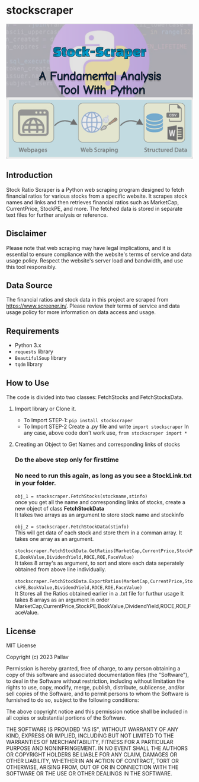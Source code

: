 # stockscraper
![Alt Text](/main.png)

## Introduction
Stock Ratio Scraper is a Python web scraping program designed to fetch financial ratios for various stocks from a specific website. It scrapes stock names and links and then retrieves financial ratios such as MarketCap, CurrentPrice, StockPE, and more. The fetched data is stored in separate text files for further analysis or reference.


## Disclaimer
Please note that web scraping may have legal implications, and it is essential to ensure compliance with the website's terms of service and data usage policy. Respect the website's server load and bandwidth, and use this tool responsibly.

## Data Source
The financial ratios and stock data in this project are scraped from <https://www.screener.in/>. Please review their terms of service and data usage policy for more information on data access and usage.

## Requirements
- Python 3.x
- `requests` library
- `BeautifulSoup` library
- `tqdm` library

## How to Use
The code is divided into two classes: FetchStocks and FetchStocksData.

1. Import library or Clone it.
    - To Import STEP-1:
        `pip install stockscraper`
    - To Import STEP-2
        Create a .py file and write
        `import stockscraper`
        In any case, above code don't work use,
        `from stockscraper import *`

2. Creating an Object to Get Names and corresponding links of stocks 
    ### Do the above step only for firsttime
    ### No need to run this again, as long as you see a StockLink.txt in your folder.

    `obj_1 = stockscraper.FetchStocks(stockname,stinfo)` <br>
    once you get all the name and corresponding links of stocks, create a new object of class **FetchStockData**<br>
    It takes two arrays as an argument to store stock name and stockinfo

    `obj_2 = stockscraper.FetchStockData(stinfo)`<br>
    This will get data of each stock and store them in a comman array.
    It takes one array as an argument.

    `stockscraper.FetchStockData.GetRatios(MarketCap,CurrentPrice,StockPE,BookValue,DividendYield,ROCE,ROE,FaceValue)`<br>
    It takes 8 array's as argument, to sort and store each data seperately obtained from above line individually.

    `stockscraper.FetchStockData.ExportRatios(MarketCap,CurrentPrice,StockPE,BookValue,DividendYield,ROCE,ROE,FaceValue)`<br>
    It Stores all the Ratios obtained earlier in a .txt file for furthur usage
    It takes 8 arrays as an argument in order MarketCap,CurrentPrice,StockPE,BookValue,DividendYield,ROCE,ROE,FaceValue.

## License
MIT License

Copyright (c) 2023 Pallav

Permission is hereby granted, free of charge, to any person obtaining a copy
of this software and associated documentation files (the "Software"), to deal
in the Software without restriction, including without limitation the rights
to use, copy, modify, merge, publish, distribute, sublicense, and/or sell
copies of the Software, and to permit persons to whom the Software is
furnished to do so, subject to the following conditions:

The above copyright notice and this permission notice shall be included in all
copies or substantial portions of the Software.

THE SOFTWARE IS PROVIDED "AS IS", WITHOUT WARRANTY OF ANY KIND, EXPRESS OR
IMPLIED, INCLUDING BUT NOT LIMITED TO THE WARRANTIES OF MERCHANTABILITY,
FITNESS FOR A PARTICULAR PURPOSE AND NONINFRINGEMENT. IN NO EVENT SHALL THE
AUTHORS OR COPYRIGHT HOLDERS BE LIABLE FOR ANY CLAIM, DAMAGES OR OTHER
LIABILITY, WHETHER IN AN ACTION OF CONTRACT, TORT OR OTHERWISE, ARISING FROM,
OUT OF OR IN CONNECTION WITH THE SOFTWARE OR THE USE OR OTHER DEALINGS IN THE
SOFTWARE.


